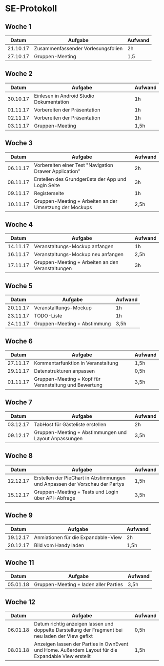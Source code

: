 ﻿# SE-Protokoll

 ## Woche 1

| Datum    | Aufgabe                            | Aufwand |
| -------- | ---------------------------------- | ------- |
| 21.10.17 | Zusammenfassender Vorlesungsfolien | 2h      |
| 27.10.17 | Gruppen-Meeting                    | 1,5     |

## Woche 2 

| Datum    | Aufgabe                                  | Aufwand |
| -------- | ---------------------------------------- | ------- |
| 30.10.17 | Einlesen in Android Studio Dokumentation | 1h      |
| 01.11.17 | Vorbereiten der Präsentation             | 1h      |
| 02.11.17 | Vorbereiten der Präsentation             | 1h      |
| 03.11.17 | Gruppen-Meeting                          | 1,5h    |

 ## Woche 3 

| Datum    | Aufgabe                                  | Aufwand |
| -------- | ---------------------------------------- | ------- |
| 06.11.17 | Vorbereiten einer Test "Navigation Drawer Application" | 2h      |
| 08.11.17 | Erstellen des Grundgerüsts der App und LogIn Seite | 3h      |
| 09.11.17 | Registerseite                            | 1h      |
| 10.11.17 | Gruppen-Meeting + Arbeiten an der Umsetzung der Mockups | 2,5h    |

 ## Woche 4 

| Datum    | Aufgabe                                  | Aufwand |
| -------- | ---------------------------------------- | ------- |
| 14.11.17 | Veranstaltungs-Mockup anfangen           | 1h      |
| 16.11.17 | Veranstaltungs-Mockup neu anfangen       | 2,5h    |
| 17.11.17 | Gruppen-Meeting + Arbeiten an den Veranstaltungen | 3h      |

## Woche 5 

| Datum    | Aufgabe                      | Aufwand |
| -------- | ---------------------------- | ------- |
| 20.11.17 | Veranstalltungs-Mockup       | 1h      |
| 23.11.17 | TODO-Liste                   | 1h      |
| 24.11.17 | Gruppen-Meeting + Abstimmung | 3,5h    |

 ## Woche 6

| Datum    | Aufgabe                                  | Aufwand |
| -------- | ---------------------------------------- | ------- |
| 27.11.17 | Kommentarfunktion in Veranstaltung       | 1,5h    |
| 29.11.17 | Datenstrukturen anpassen                 | 0,5h    |
| 01.11.17 | Gruppen-Meeting + Kopf für Veranstaltung und Bewertung | 3,5h    |

 ## Woche 7  

| Datum    | Aufgabe                                  | Aufwand |
| -------- | ---------------------------------------- | ------- |
| 03.12.17 | TabHost für Gästeliste erstellen         | 2h      |
| 09.12.17 | Gruppen-Meeting + Abstimmungen und Layout Anpassungen | 3,5h    |

 ## Woche 8 

| Datum    | Aufgabe                                  | Aufwand |
| -------- | ---------------------------------------- | ------- |
| 12.12.17 | Erstellen der PieChart in Abstimmungen und Anpassen der Vorschau der Partys | 1,5h    |
| 15.12.17 | Gruppen-Meeting + Tests und Login  über API-Abfrage | 3,5h    |

 ## Woche 9 

| Datum    | Aufgabe                             | Aufwand |
| -------- | ----------------------------------- | ------- |
| 19.12.17 | Anmiationen für die Expandable-View | 2h      |
| 20.12.17 | Bild vom Handy laden                | 1,5h    |

  ## Woche 11

| Datum    | Aufgabe                               | Aufwand |
| -------- | ------------------------------------- | ------- |
| 05.01.18 | Gruppen-Meeting + laden aller Parties | 3,5h    |

 ## Woche 12

| Datum    | Aufgabe                                  | Aufwand |
| -------- | ---------------------------------------- | ------- |
| 06.01.18 | Datum richtig anzeigen lassen und doppelte Darstellung der Fragment bei neu laden der View gefixt | 0,5h    |
| 08.01.18 | Anzeigen lassen der Parties in OwnEvent und Home. Außerdem Layout für die Expandable View erstellt | 1,5h    |

